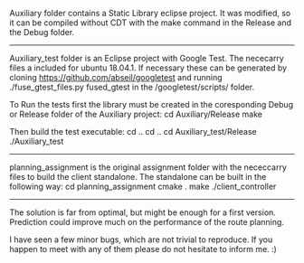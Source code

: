 Auxiliary folder contains a Static Library eclipse project. It was modified, 
so it can be compiled without CDT with the make command in the Release and the Debug folder.

--------------------------------------------------------------------------------------------------------------------------

Auxiliary_test folder is an Eclipse project with Google Test. The nececarry files a included for ubuntu 18.04.1.
If necessary these can be generated by cloning
https://github.com/abseil/googletest 
and running
./fuse_gtest_files.py fused_gtest
in the
/googletest/scripts/ folder.

To Run the tests first the library must be created in the coresponding Debug or Release folder of the Auxiliary project:
cd Auxiliary/Release
make

Then build the test executable:
cd ..
cd ..
cd Auxiliary_test/Release
./Auxiliary_test

--------------------------------------------------------------------------------------------------------------------------

planning_assignment is the original assignment folder with the nececcarry files to build the client standalone. 
The standalone can be built in the following way:
 cd planning_assignment
 cmake .
 make
 ./client_controller

--------------------------------------------------------------------------------------------------------------------------
The solution is far from optimal, but might be enough for a first version. Prediction could improve much on the performance of the route planning.

I have seen a few minor bugs, which are not trivial to reproduce. If you happen to meet with any of them please do not hesitate to inform me. :)
